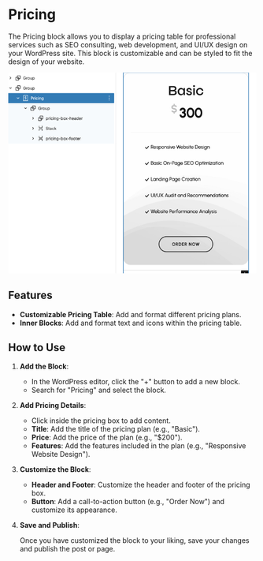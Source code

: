 # Pricing 
The Pricing block allows you to display a pricing table for professional services such as SEO consulting, web development, and UI/UX design on your WordPress site. This block is customizable and can be styled to fit the design of your website.

![pricing](/img/crevia/pricing.jpg)

## Features
- **Customizable Pricing Table**: Add and format different pricing plans.
- **Inner Blocks**: Add and format text and icons within the pricing table.


## How to Use
1. **Add the Block**:
   - In the WordPress editor, click the "+" button to add a new block.
   - Search for "Pricing" and select the block.
2. **Add Pricing Details**:
   - Click inside the pricing box to add content.
   - **Title**: Add the title of the pricing plan (e.g., "Basic").
   - **Price**: Add the price of the plan (e.g., "$200").
   - **Features**: Add the features included in the plan (e.g., "Responsive Website Design").
3. **Customize the Block**:
   - **Header and Footer**: Customize the header and footer of the pricing box.
   - **Button**: Add a call-to-action button (e.g., "Order Now") and customize its appearance.
4. **Save and Publish**:
   
   Once you have customized the block to your liking, save your changes and publish the post or page.